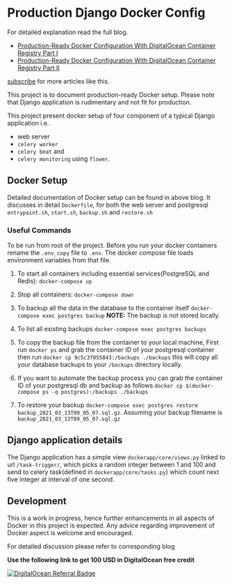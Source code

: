 # Production Django Docker Config

For detailed explanation read the full blog.

- [Production-Ready Docker Configuration With DigitalOcean Container Registry Part I](https://endalk200.medium.com/production-ready-docker-configuration-with-digitalocean-container-registry-part-i-e53ea56b4be1)
- [Production-Ready Docker Configuration With DigitalOcean Container Registry Part II](https://endalk200.medium.com/production-ready-docker-configuration-with-digitalocean-container-registry-part-ii-5361b8e6d5e0)

[subscribe](https://medium.com/subscribe/@endalk200) for more articles like this.

This project is to document production-ready Docker setup. Please note that Django application is rudimentary and not fit for production.

This project present docker setup of four component of a typical Django application i.e. 

- web server
- `celery worker`
- `celery beat` and 
- `celery monitoring` using `flower`.

## Docker Setup

Detailed documentation of Docker setup can be found in above blog.
It discusses in detail `Dockerfile`, for both the web server and postgresql `entrypoint.sh`, `start.sh`, `backup.sh` and `restore.sh`

### Useful Commands

To be run from root of the project. Before you run your docker containers rename the `.env_copy` file to `.env`. The docker compose file loads environment variables from that file.

1. To start all containers including essential services(PostgreSQL and Redis):  `docker-compose up`

2. Stop all containers: `docker-compose down`

3. To backup all the data in the database to the container itself `docker-compose exec postgres backup` **NOTE:** The backup is not stored locally.

4. To list all existing backups `docker-compose exec postgres backups`

5. To copy the backup file from the container to your local machine, First run `docker ps` and grab the container ID of your postgresql container then run `docker cp 9c5c3f055843:/backups ./backups` this will copy all your database backups to your `/backups` directory locally.

6. If you want to automate the backup process you can grab the container ID of your postgresql db and backup as follows `docker cp $(docker-compose ps -q postgres):/backups ./backups`

7. To restore your backup `docker-compose exec postgres restore backup_2021_03_13T09_05_07.sql.gz`. Assuming your backup filename is `backup_2021_03_13T09_05_07.sql.gz`

## Django application details

The Django application has a simple view `dockerapp/core/views.py` linked to url `/task-trigger/`, which picks a random integer between 1 and 100 and send to celery task(defined in `dockerapp/core/tasks.py`) which count next five integer at interval of one second.

## Development

This is a work in progress, hence further enhancements in all aspects of Docker in this project is expected. Any advice regarding improvement of Docker aspect is welcome and encouraged.

For detailed discussion please refer to corresponding blog 

**Use the following link to get 100 USD in DigitalOcean free credit**

[![DigitalOcean Referral Badge](https://web-platforms.sfo2.cdn.digitaloceanspaces.com/WWW/Badge%201.svg)](https://www.digitalocean.com/?refcode=7a5167a14566&utm_campaign=Referral_Invite&utm_medium=Referral_Program&utm_source=badge)